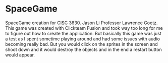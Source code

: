 # SpaceGame
SpaceGame creation for CISC 3630. Jason Li
Professor Lawrence Goetz.
This game was created with Clickteam Fusion and took way too long for me to figure out how to create the application. But basically this game was just a test as I spent sometime playing around and had some issues with audio becoming really bad. But you would click on the sprites in the screen and shoot down and it would destroy the objects and in the end a restart button would appear.
